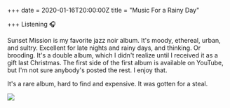 +++
date = 2020-01-16T20:00:00Z
title = "Music For a Rainy Day"

+++
Listening 🎧

Sunset Mission is my favorite jazz noir album. It's moody, ethereal, urban, and sultry. Excellent for late nights and rainy days, and thinking. Or brooding. It's a double album, which I didn't realize until I received it as a gift last Christmas. The first side of the first album is available on YouTube, but I'm not sure anybody's posted the rest. I enjoy that.

It's a rare album, hard to find and expensive. It was gotten for a steal. 

![](https://res.cloudinary.com/tobyblog/image/upload/v1579207225/img/3BBA80CE-562E-42CF-81D7-C895F2E79CB8_mcq9iu.jpg)